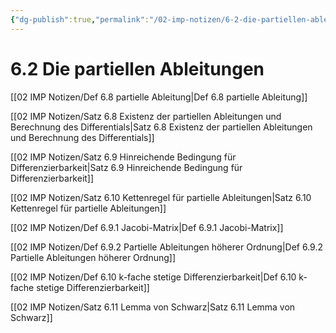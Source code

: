 ```yaml
---
{"dg-publish":true,"permalink":"/02-imp-notizen/6-2-die-partiellen-ableitungen/"}
---
```


# 6.2 Die partiellen Ableitungen
[[02 IMP Notizen/Def 6.8 partielle Ableitung|Def 6.8 partielle Ableitung]]

[[02 IMP Notizen/Satz 6.8 Existenz der partiellen Ableitungen und Berechnung des Differentials|Satz 6.8 Existenz der partiellen Ableitungen und Berechnung des Differentials]]

[[02 IMP Notizen/Satz 6.9 Hinreichende Bedingung für Differenzierbarkeit|Satz 6.9 Hinreichende Bedingung für Differenzierbarkeit]]

[[02 IMP Notizen/Satz 6.10 Kettenregel für partielle Ableitungen|Satz 6.10 Kettenregel für partielle Ableitungen]]

[[02 IMP Notizen/Def 6.9.1 Jacobi-Matrix|Def 6.9.1 Jacobi-Matrix]]

[[02 IMP Notizen/Def 6.9.2 Partielle Ableitungen höherer Ordnung|Def 6.9.2 Partielle Ableitungen höherer Ordnung]]

[[02 IMP Notizen/Def 6.10 k-fache stetige Differenzierbarkeit|Def 6.10 k-fache stetige Differenzierbarkeit]]

[[02 IMP Notizen/Satz 6.11 Lemma von Schwarz|Satz 6.11 Lemma von Schwarz]]

